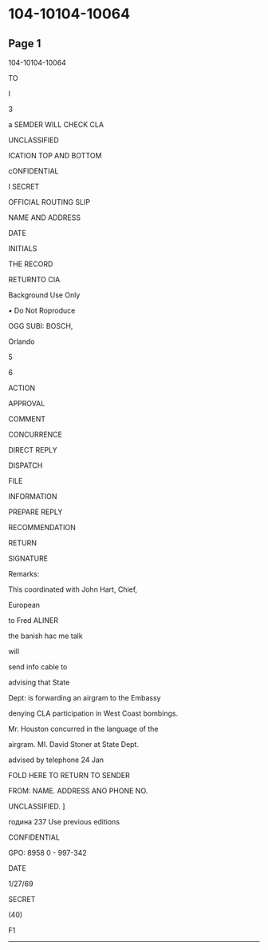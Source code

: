 # 104-10104-10064

## Page 1

104-10104-10064

TO

I

3

a SEMDER WILL CHECK CLA

UNCLASSIFIED

ICATION TOP AND BOTTOM

cONFIDENTIAL

I SECRET

OFFICIAL ROUTING SLIP

NAME AND ADDRESS

DATE

INITIALS

THE RECORD

RETURNTO CIA

Background Use Only

• Do Not Roproduce

OGG SUBI: BOSCH,

Orlando

5

6

ACTION

APPROVAL

COMMENT

CONCURRENCE

DIRECT REPLY

DISPATCH

FILE

INFORMATION

PREPARE REPLY

RECOMMENDATION

RETURN

SIGNATURE

Remarks:

This coordinated with John Hart, Chief,

European

to Fred ALINER

the banish hac me talk

will

send info cable to

advising that State

Dept: is forwarding an airgram to the Embassy

denying CLA participation in West Coast bombings.

Mr. Houston concurred in the language of the

airgram. MI. David Stoner at State Dept.

advised by telephone 24 Jan

FOLD HERE TO RETURN TO SENDER

FROM: NAME. ADDRESS ANO PHONE NO.

UNCLASSIFIED. ]

година 237 Use previous editions

CONFIDENTIAL

GPO: 8958 0 - 997-342

DATE

1/27/69

SECRET

(40)

F1

---

